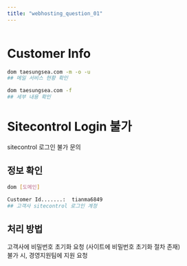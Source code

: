 ```yaml
---
title: "webhosting_question_01"
---
```


```toc

```

# Customer Info

```bash
dom taesungsea.com -m -o -u
## 메일 서비스 현황 확인

dom taesungsea.com -f
## 세부 내용 확인
```

# Sitecontrol Login 불가

sitecontrol 로그인 불가 문의

## 정보 확인

```bash
dom [도메인]

Customer Id.......:  tianma6849
## 고객사 sitecontrol 로그인 계정
```

## 처리 방법

고객사에 비밀번호 초기화 요청 (사이트에 비밀번호 초기화 절차 존재)  
불가 시, 경영지원팀에 지원 요청
